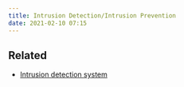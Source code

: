 ```yaml
---
title: Intrusion Detection/Intrusion Prevention
date: 2021-02-10 07:15
---
```


## Related

* [Intrusion detection system](2021-06-26--09-46-09Z--intrusion_detection_system.md)
